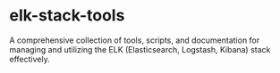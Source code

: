 # elk-stack-tools
A comprehensive collection of tools, scripts, and documentation for managing and utilizing the ELK (Elasticsearch, Logstash, Kibana) stack effectively.
